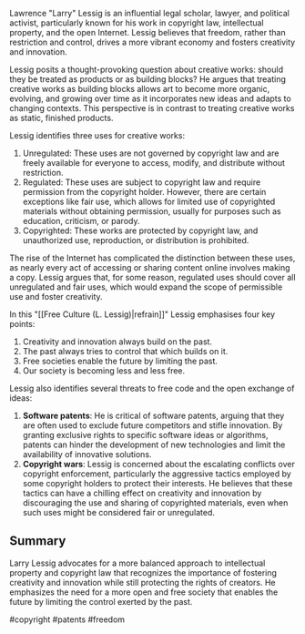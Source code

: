 Lawrence "Larry" Lessig is an influential legal scholar, lawyer, and political activist, particularly known for his work in copyright law, intellectual property, and the open Internet. Lessig believes that freedom, rather than restriction and control, drives a more vibrant economy and fosters creativity and innovation.

Lessig posits a thought-provoking question about creative works: should they be treated as products or as building blocks? He argues that treating creative works as building blocks allows art to become more organic, evolving, and growing over time as it incorporates new ideas and adapts to changing contexts. This perspective is in contrast to treating creative works as static, finished products.

Lessig identifies three uses for creative works:

1.  Unregulated: These uses are not governed by copyright law and are freely available for everyone to access, modify, and distribute without restriction.
2.  Regulated: These uses are subject to copyright law and require permission from the copyright holder. However, there are certain exceptions like fair use, which allows for limited use of copyrighted materials without obtaining permission, usually for purposes such as education, criticism, or parody.
3.  Copyrighted: These works are protected by copyright law, and unauthorized use, reproduction, or distribution is prohibited.

The rise of the Internet has complicated the distinction between these uses, as nearly every act of accessing or sharing content online involves making a copy. Lessig argues that, for some reason, regulated uses should cover all unregulated and fair uses, which would expand the scope of permissible use and foster creativity.

In this "[[Free Culture (L. Lessig)|refrain]]" Lessig emphasises four key points:

1.  Creativity and innovation always build on the past.
2.  The past always tries to control that which builds on it.
3.  Free societies enable the future by limiting the past.
4.  Our society is becoming less and less free.

Lessig also identifies several threats to free code and the open exchange of ideas:

1.  **Software patents**: He is critical of software patents, arguing that they are often used to exclude future competitors and stifle innovation. By granting exclusive rights to specific software ideas or algorithms, patents can hinder the development of new technologies and limit the availability of innovative solutions.
2.  **Copyright wars**: Lessig is concerned about the escalating conflicts over copyright enforcement, particularly the aggressive tactics employed by some copyright holders to protect their interests. He believes that these tactics can have a chilling effect on creativity and innovation by discouraging the use and sharing of copyrighted materials, even when such uses might be considered fair or unregulated.

## Summary 

Larry Lessig advocates for a more balanced approach to intellectual property and copyright law that recognizes the importance of fostering creativity and innovation while still protecting the rights of creators. He emphasizes the need for a more open and free society that enables the future by limiting the control exerted by the past.

<!-- Keywords -->
#copyright #patents #freedom
<!-- /Keywords -->
